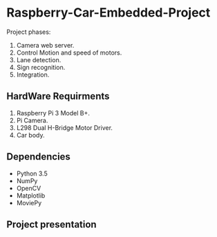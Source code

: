 # Raspberry-Car-Embedded-Project

Project phases:
1. Camera web server.
2. Control Motion and speed of motors.
3. Lane detection.
4. Sign recognition.
5. Integration.


## HardWare Requirments
1. Raspberry Pi 3 Model B+.
2. Pi Camera.
3. L298 Dual H-Bridge Motor Driver.
4. Car body.


## Dependencies
* Python 3.5
* NumPy
* OpenCV
* Matplotlib
* MoviePy

## Project presentation 


